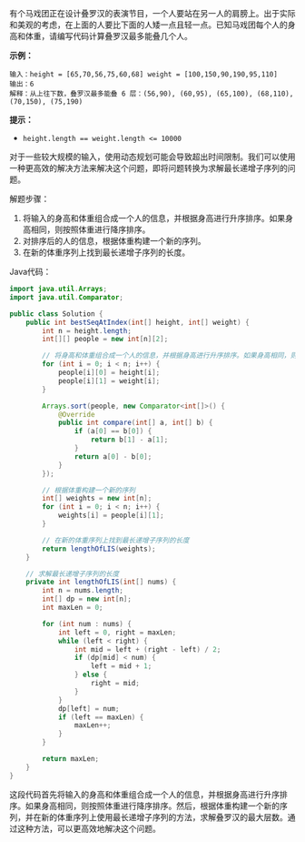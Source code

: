 有个马戏团正在设计叠罗汉的表演节目，一个人要站在另一人的肩膀上。出于实际和美观的考虑，在上面的人要比下面的人矮一点且轻一点。已知马戏团每个人的身高和体重，请编写代码计算叠罗汉最多能叠几个人。

**示例：**

```
输入：height = [65,70,56,75,60,68] weight = [100,150,90,190,95,110]
输出：6
解释：从上往下数，叠罗汉最多能叠 6 层：(56,90), (60,95), (65,100), (68,110), (70,150), (75,190)
```

**提示：**

- `height.length == weight.length <= 10000`



对于一些较大规模的输入，使用动态规划可能会导致超出时间限制。我们可以使用一种更高效的解决方法来解决这个问题，即将问题转换为求解最长递增子序列的问题。

解题步骤：

1. 将输入的身高和体重组合成一个人的信息，并根据身高进行升序排序。如果身高相同，则按照体重进行降序排序。
2. 对排序后的人的信息，根据体重构建一个新的序列。
3. 在新的体重序列上找到最长递增子序列的长度。

Java代码：

```java
import java.util.Arrays;
import java.util.Comparator;

public class Solution {
    public int bestSeqAtIndex(int[] height, int[] weight) {
        int n = height.length;
        int[][] people = new int[n][2];

        // 将身高和体重组合成一个人的信息，并根据身高进行升序排序。如果身高相同，则按照体重进行降序排序。
        for (int i = 0; i < n; i++) {
            people[i][0] = height[i];
            people[i][1] = weight[i];
        }

        Arrays.sort(people, new Comparator<int[]>() {
            @Override
            public int compare(int[] a, int[] b) {
                if (a[0] == b[0]) {
                    return b[1] - a[1];
                }
                return a[0] - b[0];
            }
        });

        // 根据体重构建一个新的序列
        int[] weights = new int[n];
        for (int i = 0; i < n; i++) {
            weights[i] = people[i][1];
        }

        // 在新的体重序列上找到最长递增子序列的长度
        return lengthOfLIS(weights);
    }

    // 求解最长递增子序列的长度
    private int lengthOfLIS(int[] nums) {
        int n = nums.length;
        int[] dp = new int[n];
        int maxLen = 0;

        for (int num : nums) {
            int left = 0, right = maxLen;
            while (left < right) {
                int mid = left + (right - left) / 2;
                if (dp[mid] < num) {
                    left = mid + 1;
                } else {
                    right = mid;
                }
            }
            dp[left] = num;
            if (left == maxLen) {
                maxLen++;
            }
        }

        return maxLen;
    }
}
```

这段代码首先将输入的身高和体重组合成一个人的信息，并根据身高进行升序排序。如果身高相同，则按照体重进行降序排序。然后，根据体重构建一个新的序列，并在新的体重序列上使用最长递增子序列的方法，求解叠罗汉的最大层数。通过这种方法，可以更高效地解决这个问题。